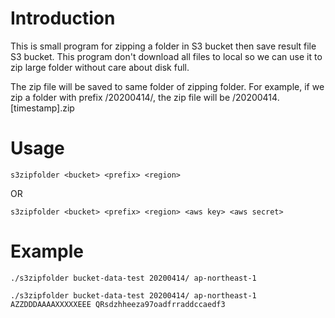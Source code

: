 # Introduction

This is small program for zipping a folder in S3 bucket then save result file S3 bucket. This program don't download all files to local so we can use it to zip large folder without care about disk full.

The zip file will be saved to same folder of zipping folder. For example, if we zip a folder with prefix /20200414/, the zip file will be /20200414.[timestamp].zip

# Usage

```
s3zipfolder <bucket> <prefix> <region>
```

OR 

```
s3zipfolder <bucket> <prefix> <region> <aws key> <aws secret>
```

# Example

```
./s3zipfolder bucket-data-test 20200414/ ap-northeast-1
```

```
./s3zipfolder bucket-data-test 20200414/ ap-northeast-1 AZZDDDAAAAXXXXXEEE QRsdzhheeza97oadfrraddccaedf3
```